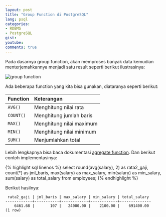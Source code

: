 ```yaml
---
layout: post
title: "Group Function di PostgreSQL"
lang: psql
categories:
- RDBMS
- PostgreSQL
gist: 
youtube: 
comments: true
---
```


Pada dasarnya group function, akan memproses banyak data kemudian menterjemahkannya menjadi satu result seperti berikut ilustrasinya:

![group function]({{site.baseurl}}/resources/posts/psql-group-by/konsep-group-funcation.png)

Ada beberapa function yang kita bisa gunakan, diataranya seperti berikut:

| Function  | Keterangan                        |
|:----------|:----------------------------------|
| `AVG()`   | Menghitung nilai rata             |
| `COUNT()` | Menghitung jumlah baris           |
| `MAX()`   | Menghitung nilai maximum          |
| `MIN()`   | Menghitung nilai minimum          |
| `SUM()`   | Menjumlahkan total                |

Lebih lengkapnya bisa baca dokumentasi [agregate function](https://www.postgresql.org/docs/9.5/functions-aggregate.html). Dan berikut contoh implementasinya:

{% highlight sql linenos %}
select
    round(avg(salary), 2) as rata2_gaji,
    count(*) as jml_baris,
    max(salary) as max_salary,
    min(salary) as min_salary,
    sum(salary) as total_salary
from employees;
{% endhighlight %}

Berikut hasilnya:

```postgresql-console
 rata2_gaji | jml_baris | max_salary | min_salary | total_salary 
------------+-----------+------------+------------+--------------
    6461.68 |       107 |   24000.00 |    2100.00 |    691400.00
(1 row)
```